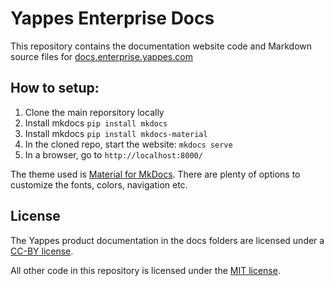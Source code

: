 # Yappes Enterprise Docs <!-- omit in toc -->

This repository contains the documentation website code and Markdown source files for [docs.enterprise.yappes.com](https://docs.enterprise.yappes.com)

## How to setup:

1. Clone the main reporsitory locally
2. Install mkdocs
`pip install mkdocs`
3. Install mkdocs
`pip install mkdocs-material`
4. In the cloned repo, start the website: `mkdocs serve`
4. In a browser, go to `http://localhost:8000/`

The theme used is [Material for MkDocs](https://squidfunk.github.io/mkdocs-material/getting-started/). There are plenty of options to customize the fonts, colors, navigation etc.

## License
The Yappes product documentation in the docs folders are licensed under a [CC-BY license](https://github.com/yappes-technologies/enterprise-docs-mkdocs/blob/main/LICENSE).

All other code in this repository is licensed under the [MIT license](https://github.com/yappes-technologies/enterprise-docs-mkdocs/blob/main/LICENSE-CODE).
